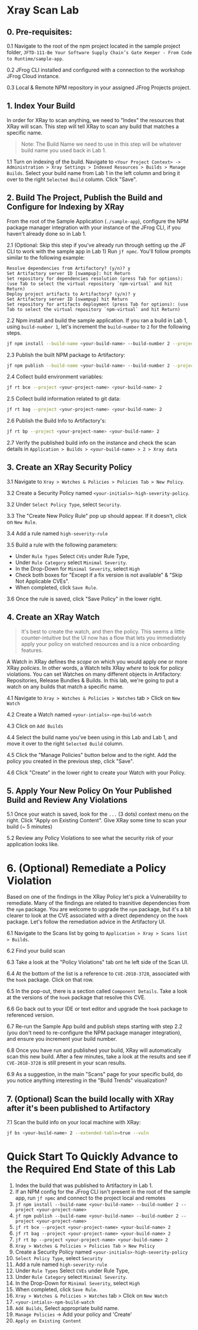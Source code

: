 # Xray Scan Lab
## 0. Pre-requisites:
0.1 Navigate to the root of the npm project located in the sample project folder, `JFTD-111-Be Your Software Supply Chain’s Gate Keeper - From Code to Runtime/sample-app`.

0.2 JFrog CLI installed and configured with a connection to the workshop JFrog Cloud instance.

0.3 Local & Remote NPM repository in your assigned JFrog Projects project.

## 1. Index Your Build
In order for XRay to scan anything, we need to "Index" the resources that XRay will scan.  This step will tell XRay to scan any build that matches a specific name.
> Note: The Build Name we need to use in this step will be whatever build name you used back in Lab 1.

1.1 Turn on indexing of the build. Navigate to `<Your Project Context> -> Administration > Xray Settings > Indexed Resources > Builds > Manage Builds`. Select your build name from Lab 1 in the left column and bring it over to  the  right `Selected Build` column.  Click "Save".


## 2. Build The Project, Publish the Build and Configure for Indexing by XRay
From the root of the Sample Application (`./sample-app`), configure the NPM package manager integration with your instance of the JFrog CLI, if you haven't already done so in Lab 1.

2.1 (Optional: Skip this step if you've already run through setting up the JF CLI to work with the sample app in Lab 1) Run `jf npmc`.  You'll follow prompts similar to the following example:
```
Resolve dependencies from Artifactory? (y/n)? y
Set Artifactory server ID [swampup]: hit Return
Set repository for dependencies resolution (press Tab for options): (use Tab to select the virtual repository `npm-virtual` and hit Return)
Deploy project artifacts to Artifactory? (y/n)? y
Set Artifactory server ID [swampup] hit Return
Set repository for artifacts deployment (press Tab for options): (use Tab to select the virtual repository `npm-virtual` and hit Return)
```

2.2 Npm install and build the sample application.  If you ran a build in Lab 1, using `build-number 1`, let's increment the `build-number` to `2` for the following steps.
```bash
jf npm install --build-name <your-build-name> --build-number 2 --project <your-project-name>
```

2.3 Publish the built NPM package to Artifactory:
```bash
jf npm publish --build-name <your-build-name> --build-number 2 --project <your-project-name>
```

2.4 Collect build environment variables:
```bash
jf rt bce --project <your-project-name> <your-build-name> 2 
```

2.5 Collect build information related to git data:
```bash
jf rt bag --project <your-project-name> <your-build-name> 2
```

2.6 Publish the Build Info to Artifactory's:
```bash
jf rt bp --project <your-project-name> <your-build-name> 2
```

2.7 Verify the published build info on the instance and check the scan details in `Application > Builds > <your-build-name> > 2 > Xray data`

## 3. Create an XRay Security Policy
3.1 Navigate to `Xray > Watches & Policies > Policies Tab > New Policy`.

3.2 Create a Security Policy named `<your-initials>-high-severity-policy`.

3.2 Under `Select Policy Type`, select `Security`.

3.3 The "Create New Policy Rule" pop up should appear. If it doesn't, click on `New Rule`.

3.4 Add a rule named `high-severity-rule`

3.5 Build a rule with the following parameters: 
  * Under `Rule Types` Select `CVEs` under Rule Type, 
  * Under `Rule Category` select `Minimal Severity`.
  * In the Drop-Down for `Minimal Severity`, select `High`
  * Check both boxes for "Except if a fix version is not available" & "Skip Not Applicable CVEs".
  * When completed, click `Save Rule`.

3.6 Once the rule is saved, click "Save Policy" in the lower right.

## 4. Create an XRay Watch
> It's best to create the watch, and then the policy.  This seems a little counter-intuitive but the UI now has a 
> flow that lets you immediately apply your policy on watched resources and is a nice onboarding features.

A Watch in XRay defines the _scope_ on which you would apply one or more XRay _policies_.  In other words, a Watch tells XRay _where_ to look for policy violations.    You can set Watches on many different objects in Artifactory: Repositories, Release Bundles & Builds. In this lab, we're going to put a watch on any builds that match a specific name. 

4.1 Navigate to `Xray > Watches & Policies > Watches` tab > Click on `New Watch`

4.2 Create a Watch named `<your-intials>-npm-build-watch`

4.3 Click on `Add Builds`

4.4 Select the build name you've been using in this Lab and Lab 1, and move it over to the right `Selected Build` column.

4.5 Click the "Manage Policies" button below and to the right.  Add the policy you created in the previous step, click "Save".

4.6 Click "Create" in the lower right to create your Watch with your Policy.


## 5. Apply Your New Policy On Your Published Build and Review Any Violations
5.1 Once your watch is saved, look for the `...` (3 dots) context menu on the right. Click "Apply on Existing Content".  Give XRay some time to scan your build (~ 5 minutes)

5.2 Review any Policy Violations to see what the security risk of your application looks like.

# 6. (Optional) Remediate a Policy Violation
Based on one of the findings in the XRay Policy let's pick a Vulnerability to remediate.  Many of the findings are related to trasnitive dependencies from the `npm` package.  You are welcome to upgrade the `npm` package, but it's a bit clearer to look at the CVE associated with a direct dependency on the `hoek` package.  Let's follow the remediation advice in the Artifactory UI.

6.1 Navigate to the Scans list by going to `Application > Xray > Scans list > Builds`.

6.2 Find your build scan

6.3 Take a look at the "Policy Violations" tab ont he left side of the Scan UI.

6.4 At the bottom of the list is a reference to `CVE-2018-3728`, associated with the `hoek` package.  Click on that row.

6.5 In the pop-out, there is a section called `Component Details`.  Take a look at the versions of the `hoek` package that resolve this CVE.  

6.6 Go back out to your IDE or text editor and upgrade the `hoek` package to referenced version.

6.7 Re-run the Sample App build and publish steps starting with step 2.2 (you don't need to re-configure the NPM package manager integration), and ensure you increment your build number.

6.8 Once you have run and published your build, XRay will automatically scan this new build.  After a few minutes, take a look at the results and see if `CVE-2018-3728` is still present in your scan results.

6.9 As a suggestion, in the main "Scans" page for your specific build, do you notice anything interesting in the "Build Trends" visualization?

## 7. (Optional) Scan the build locally with XRay after it's been published to Artifactory
7.1 Scan the build info on your local machine with XRay:
```bash
jf bs <your-build-name> 2 --extended-table=true --vuln
```

# Quick Start To Quickly Advance to the Required End State of this Lab
1. Index the build that was published to Artifactory in Lab 1.
2. If an NPM config for the JFrog CLI isn't present in the root of the sample app, run `jf npmc` and connect to the project local and remotes
3. `jf npm install --build-name <your-build-name> --build-number 2 --project <your-project-name>`
4. `jf npm publish --build-name <your-build-name> --build-number 2 --project <your-project-name>`
5. `jf rt bce --project <your-project-name> <your-build-name> 2`
6. `jf rt bag --project <your-project-name> <your-build-name> 2`
7. `jf rt bp --project <your-project-name> <your-build-name> 2`
8. `Xray > Watches & Policies > Policies Tab > New Policy`
9. Create a Security Policy named `<your-initials>-high-severity-policy`
10. `Select Policy Type`, select `Security`
11. Add a rule named `high-severity-rule`
12. Under `Rule Types` Select `CVEs` under Rule Type,
13. Under `Rule Category` select `Minimal Severity`.
14. In the Drop-Down for `Minimal Severity`, select `High`
15. When completed, click `Save Rule`.
16. `Xray > Watches & Policies > Watches` tab > Click on `New Watch`
17. `<your-intials>-npm-build-watch`
18. `Add Builds`, Select appropriate build name.
19. `Manage Policies` -> Add your policy and 'Create'
20. `Apply on Existing Content`
